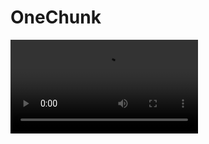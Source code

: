 <primary-label ref="event-held"/>
<secondary-label ref="one-block-mc-version"/>
<secondary-label ref="one-block-date"/>

# OneChunk

<video src="https://www.youtube.com/watch?v=HH_L3DIL_nk"/>

## Über das Event {id="general-info"}

Im OneChunk-Event findet ihr euch in einer Welt wieder, in der jeder zweite Chunk fehlt.\
Beim Betreten des Servers spawnt ihr in eurem eigenen Chunk.
Jegliche Blöcke, die außerhalb eines generierten Chunks platziert werden, verschwinden automatisch nach 10 Sekunden.\
Am Ende des Events ist eine PvP-Phase geplant, in der PvP aktiviert wird.

![thumbnail](one-chunk-world.png){border-effect="rounded"}

## Q&amp;A {id="q-a"}

{collapsible="true" default-state="collapsed"}
Wann beginnt das Event? {id="event-date"}
: Das Event läuft voraussichtlich vom **15.10.2024** bis zum **17.10.2024**.

Welche Version von Minecraft wird benötigt? {id="event-mc-version"}
: Das Event wird in der Version **1.21** stattfinden.

Was passiert, wenn ich gegen die Regeln verstoße? {id="event-rules"}
: Regelverstöße werden ernst genommen und können zum dauerhaften Ausschluss vom gesamten Server führen. Haltet euch
bitte an die Regeln, um ein faires und spaßiges Event für alle zu gewährleisten.

Kann man auch später noch dem Event beitreten? {id="event-join-later"}
: Ja, auch wenn das Event bereits begonnen hat, kannst du jederzeit dem Event beitreten. Wenn allerdings die maximale
Spieleranzahl erreicht ist, kann es sein, dass du dich in die Warteschlange einreihen musst.

Wie viel Spieler können auf den Server? {id="event-min-players"}
: Der Server bietet Platz für mindestens `100` Spieler.
Je nach performance lassen sich die Plätze erweitern.